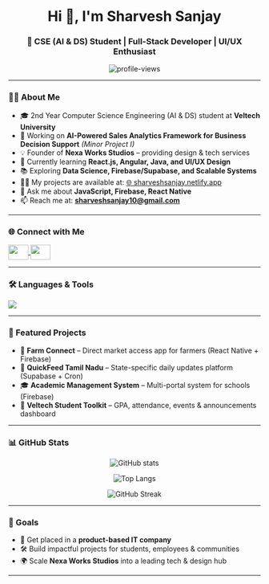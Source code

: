<h1 align="center">Hi 👋, I'm Sharvesh Sanjay</h1>
<h3 align="center">🚀 CSE (AI & DS) Student | Full-Stack Developer | UI/UX Enthusiast</h3>

<p align="center">
  <img src="https://komarev.com/ghpvc/?username=sharveshsanjay&label=Profile%20views&color=0e75b6&style=flat" alt="profile-views" />
</p>

---

### 👨‍💻 About Me
- 🎓 2nd Year Computer Science Engineering (AI & DS) student at **Veltech University**  
- 🔭 Working on **AI-Powered Sales Analytics Framework for Business Decision Support** *(Minor Project I)*  
- 💡 Founder of **Nexa Works Studios** – providing design & tech services  
- 🌱 Currently learning **React.js, Angular, Java, and UI/UX Design**  
- 📚 Exploring **Data Science, Firebase/Supabase, and Scalable Systems**  
- 👨‍💻 My projects are available at: [🌐 sharveshsanjay.netlify.app](https://sharveshsanjay.netlify.app)  
- 💬 Ask me about **JavaScript, Firebase, React Native**  
- 📫 Reach me at: **sharveshsanjay10@gmail.com**  

---

### 🌐 Connect with Me
<p align="left">
<a href="https://linkedin.com/in/sharvesh-sanjay-m-862a74317" target="blank">
  <img align="center" src="https://raw.githubusercontent.com/rahuldkjain/github-profile-readme-generator/master/src/images/icons/Social/linked-in-alt.svg" height="30" width="40" />
</a>
<a href="https://instagram.com/sharveshsanjay_" target="blank">
  <img align="center" src="https://raw.githubusercontent.com/rahuldkjain/github-profile-readme-generator/master/src/images/icons/Social/instagram.svg" height="30" width="40" />
</a>
</p>

---

### 🛠️ Languages & Tools
<p align="left">
  <img src="https://skillicons.dev/icons?i=java,py,js,html,css,react,reactnative,angular,vue,flutter,nodejs,php,mysql,sqlite,firebase,supabase,git,figma,photoshop,bootstrap,tailwind,c,chartjs,pandas" />
</p>

---

### 📌 Featured Projects
- 🌾 **Farm Connect** – Direct market access app for farmers (React Native + Firebase)  
- 📰 **QuickFeed Tamil Nadu** – State-specific daily updates platform (Supabase + Cron)  
- 🎓 **Academic Management System** – Multi-portal system for schools (Firebase)  
- 🎒 **Veltech Student Toolkit** – GPA, attendance, events & announcements dashboard  

---

### 📊 GitHub Stats
<p align="center">
  <img src="https://github-readme-stats.vercel.app/api?username=sharveshsanjay&show_icons=true&theme=radical" alt="GitHub stats" />
</p>

<p align="center">
  <img src="https://github-readme-stats.vercel.app/api/top-langs/?username=sharveshsanjay&layout=compact&theme=radical" alt="Top Langs" />
</p>

<p align="center">
  <img src="https://github-readme-streak-stats.herokuapp.com/?user=sharveshsanjay&theme=radical" alt="GitHub Streak" />
</p>

---

### 🎯 Goals
- 🚀 Get placed in a **product-based IT company**  
- 🛠️ Build impactful projects for students, employees & communities  
- 🌍 Scale **Nexa Works Studios** into a leading tech & design hub  

---
